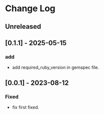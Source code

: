 # Change Log

## Unreleased

## [0.1.1] - 2025-05-15
### add
- add required_ruby_version in gemspec file.

## [0.0.1] - 2023-08-12
### Fixed
- fix first fixed.

